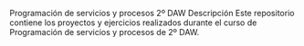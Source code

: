 Programación de servicios y procesos 2º DAW
Descripción
Este repositorio contiene los proyectos y ejercicios realizados durante el curso de Programación de servicios y procesos de 2º DAW.
